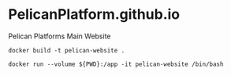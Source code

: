 # PelicanPlatform.github.io
Pelican Platforms Main Website

```shell
docker build -t pelican-website .
```

```shell
docker run --volume ${PWD}:/app -it pelican-website /bin/bash
```